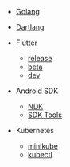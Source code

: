 * [Golang](golang/golang.md)

* [Dartlang](dartlang/dartlang.md)

* Flutter
  * [release](flutter/release.md)
  * [beta](flutter/beta.md)
  * [dev](flutter/dev.md)

* Android SDK
  * [NDK](android/android-ndk.md)
  * [SDK Tools](android/android-sdk-tools.md)

* Kubernetes
  * [minikube](kubernetes/minikube.md)
  * [kubectl](kubernetes/kubectl.md)